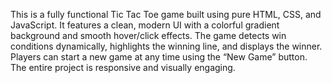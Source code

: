 This is a fully functional Tic Tac Toe game built using pure HTML, CSS, and JavaScript. It features a clean, modern UI with a colorful gradient background and smooth hover/click effects. The game detects win conditions dynamically, highlights the winning line, and displays the winner. Players can start a new game at any time using the “New Game” button. The entire project is responsive and visually engaging.
